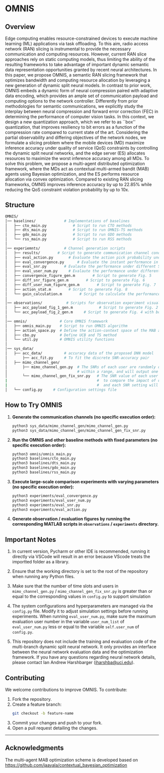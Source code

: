 # OMNIS

## Overview

Edge computing enables resource-constrained devices to execute machine learning (ML) applications via task offloading. To this aim,  radio access network (RAN) slicing is instrumental to provide the necessary communication and computing resources. However, current RAN slice approaches rely on static computing models, thus limiting the ability of the resulting frameworks to take advantage of important dynamic semantic data representation opportunities granted by recent neural architectures. In this paper, we propose OMNIS, a semantic RAN slicing framework that optimizes bandwidth and computing resource allocation by leveraging a new generation of  dynamic split neural models. In contrast to prior work, OMNIS embeds a dynamic form of neural compression paired with adaptive data encoding, which provides an ample set of communication payload and computing options to the network controller. Differently from prior methodologies for semantic communications, we explicitly study the interplay between neural compression and forward error correction (FEC) in determining the performance of computer vision tasks. In this context, we design a new quantization approach, which we refer to as ``box'' quantization, that improves resiliency to bit errors as a function of the compression rate compared to current state of the art. Considering the partial observability and differing objectives of the network nodes, we formulate a slicing problem where the mobile devices (MD)  maximize inference accuracy under quality of service (QoS) constraints by controlling the dynamic split neural networks, and the edge server (ES) allocates resources to maximize the worst inference accuracy among all MDs. To solve this problem, we propose a multi-agent distributed optimization framework, where the MDs act as contextual multi-armed bandit (MAB) agents using Bayesian optimization, and the ES performs resource allocation via convex optimization. Compared to existing RAN slicing frameworks, OMNIS improves inference accuracy by up to 22.85\% while reducing the QoS constraint violation probability by up to 10x.

## Structure
```bash
OMNIS/
│── baselines/             # Implementations of baselines
│   ├── cto_main.py            # Script to run CTO methods
│   ├── dts_main.py            # Script to run OMNIS-TS methods
│   ├── gdo_main.py            # Script to run GDO methods
│   └── rss_main.py            # Script to run RSS methods
│
│── experiemnts/           # Channel generation scripts
│   ├── results/        # Script to generate communication channel conditions
│   ├── eval_action.py       # Evaluate the action pick probability under different parameters
│   ├── eval_convergence.py      # Evaluate the instant performance in each time slot
│   ├── eval_snr.py        # Evalaute the performance under different SNR values
│   ├── eval_user_num.py     # Evalaute the performance under different user numbers
│   ├── convergence_figure_gen.m        # Script to generate Fig. 5
│   ├── diff_snr_figure_gen.m        # Script to generate Fig. 6
│   ├── diff_user_num_figure_gen.m        # Script to generate Fig. 7
│   ├── action_stat.m        # Script to generate Fig. 8
│   └── gain_calculation.m        # Script to calculate the performance gain
│
│── observations/           # Scripts for observation experiment visualization
│   ├── acc_payload_fig_1_gen.m            # Script to generate Fig. 2
│   └── acc_payload_fig_2_gen.m     # Script to generate Fig. 4 with box quantization
│
│── omnis/               # Core OMNIS framework
│   ├── omnis_main.py    # Script to run OMNIS algorithm
│   ├── action_space.py  # Define the action-context space of the MAB agent
│   ├── cbo.py           # Define UCB and TS method
│   └── util.py          # OMNIS utility functions
│
│── sys_data/           
│   ├── acc_data/          # accuracy data of the proposed DNN model
│       ├── acc_fit.py     # To fit the discrete SNR-accuracy pair
│   ├── mimo_channel_gen/
│       ├── mimo_channel_gen.py  # The SNRs of each user are randomly distributed
│                                # within a range, and will output one .npy file 
│       └── mimo_channel_gen_fix_snr.py   # The SNR value of each user is fixed to a specific value
|                                         #  to compare the impact of different SNRs on performance, 
|                                         #  and each SNR setting will output one .npy file
│   └── config.py     # Configuration settings file
```



## How to Try OMNIS


1. **Generate the communication channels (no specific execution order):**
   ```bash
   python3 sys_data/mimo_channel_gen/mimo_channel_gen.py  
   python3 sys_data/mimo_channel_gen/mimo_channel_gen_fix_snr.py  
   ```
2. **Run the OMNIS and other baseline methods with fixed parameters (no specific execution order):**
   ```bash
   python3 omnis/omnis_main.py
   python3 baselines/cto_main.py
   python3 baselines/dts_main.py 
   python3 baselines/gdo_main.py
   python3 baselines/rss_main.py
   ```
3. **Execute large-scale comparison experiments with varying parameters (no specific execution order):**
   ```bash
   python3 experiments/eval_convergence.py 
   python3 experiments/eval_user_num.py   
   python3 experiments/eval_snr.py  
   python3 experiments/eval_action.py  
   ```


3. **Generate observation / evaluation figures by running the corresponding MATLAB scripts in `observations` / ``experiments`` directory.**


## Important Notes
1. In current version, Pycharm or other IDE is recommended, running it directly via VSCode will result in an error because VScode treats the importted folder as a library.

2. Ensure that the working directory is set to the root of the repository when running any Python files.

3. Make sure that the number of time slots and users in ``mimo_channel_gen.py`` / ``mimo_channel_gen_fix_snr.py`` is greater than or equal to the corresponding values in `config.py` to support simulation

4. The system configurations and hyperparameters are managed via the ``config.py`` file. Modify it to adjust simulation settings before running experiments. When running `eval_user_num.py`, make sure the maximum evaluation user number in the variable `user_num_list` of `eval_user_num.py` less or equal to the variable `self.user_num` of `config.py`.

5. This repository does not include the training and evaluation code of the multi-branch dynamic split neural network. It only provides an interface between the neural network evaluation data and the optimization framework. If you have any questions regarding neural network details, please contact Ian Andrew Harshbarger (iharshba@uci.edu). 



## Contributing
We welcome contributions to improve OMNIS. To contribute:
1. Fork the repository.
2. Create a feature branch:
   ```bash
   git checkout -b feature-name
   ```
3. Commit your changes and push to your fork.
4. Open a pull request detailing the changes.

---

## Acknowledgments


The multi-agent MAB optimization scheme is developed based on https://github.com/jaayala/contextual_bayesian_optimization
